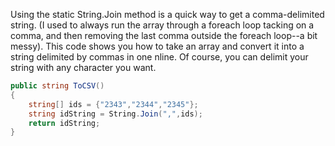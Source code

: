 
Using the static String.Join method is a quick way to get a comma-delimited string. (I used to always run the array through a foreach loop tacking on a comma, and then removing the last comma outside the foreach loop--a bit messy). This code shows you how to take an array and convert it into a string delimited by commas in one nline. Of course, you can delimit your string with any character you want.

```csharp
public string ToCSV()
{
	string[] ids = {"2343","2344","2345"};
	string idString = String.Join(",",ids);
	return idString;
}
```
<!--stackedit_data:
eyJoaXN0b3J5IjpbNjgyNjk0MzgsMTUyMzM5MTExMCwtMTQyOT
k2MjE5NCw2NDc5NzU2MTYsLTE1MDIyODUyODZdfQ==
-->